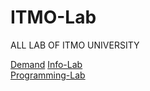 # ITMO-Lab
ALL LAB OF ITMO UNIVERSITY

[Demand](Demand/readme.md)
[Info-Lab](Info-Lab/readme.md)  
[Programming-Lab](Programming-Lab/readme.md)  